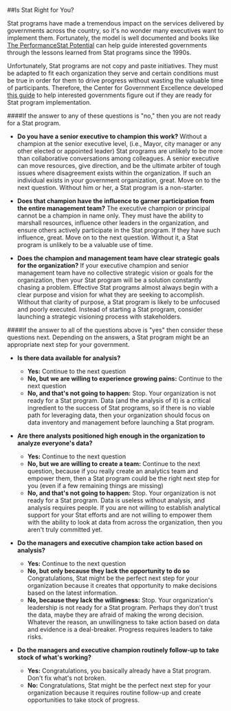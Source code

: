 ##Is Stat Right for You?

Stat programs have made a tremendous impact on the services delivered by governments across the country, so it's no wonder many executives want to implement them. Fortunately, the model is well documented and books like [The PerformanceStat Potential](http://www.brookings.edu/research/books/2014/the-performancestat-potential) can help guide interested governments through the lessons learned from Stat programs since the 1990s.

Unfortunately, Stat programs are not copy and paste initiatives. They must be adapted to fit each organization they serve and certain conditions must be true in order for them to drive progress without wasting the valuable time of participants. Therefore, the Center for Government Excellence developed [this guide](StatFit.pdf) to help interested governments figure out if they are ready for Stat program implementation. 

####If the answer to any of these questions is "no," then you are not ready for a Stat program.

* **Do you have a senior executive to champion this work?**
Without a champion at the senior executive level, (i.e., Mayor, city manager or any other elected or appointed leader) Stat programs are unlikely to be more than collaborative conversations among colleagues. A senior executive can move resources, give direction, and be the ultimate arbiter of tough issues where disagreement exists within the organization. If such an individual exists in your government organization, great. Move on to the next question. Without him or her, a Stat program is a non-starter.

* **Does that champion have the influence to garner participation from the entire management team?**
The executive champion or principal cannot be a champion in name only. They must have the ability to marshall resources, influence other leaders in the organization, and ensure others actively participate in the Stat program. If they have such influence, great. Move on to the next question. Without it, a Stat program is unlikely to be a valuable use of time.

* **Does the champion and management team have clear strategic goals for the organization?**
If your executive champion and senior management team have no collective strategic vision or goals for the organization, then your Stat program will be a solution constantly chasing a problem. Effective Stat programs almost always begin with a clear purpose and vision for what they are seeking to accomplish. Without that clarity of purpose, a Stat program is likely to be unfocused and poorly executed. Instead of starting a Stat program, consider launching a strategic visioning process with stakeholders.

####If the answer to all of the questions above is "yes" then consider these questions next. Depending on the answers, a Stat program might be an appropriate next step for your government.

* **Is there data available for analysis?**
  * **Yes:** Continue to the next question
  * **No, but we are willing to experience growing pains:** Continue to the next question
  * **No, and that's not going to happen:** Stop. Your organization is not ready for a Stat program. Data (and the analysis of it) is a critical ingredient to the success of Stat programs, so if there is no viable path for leveraging data, then your organization should focus on data inventory and management before launching a Stat program.

* **Are there analysts positioned high enough in the organization to analyze everyone's data?**
  * **Yes:** Continue to the next question
  * **No, but we are willing to create a team:** Continue to the next question, because if you really create an analytics team and empower them, then a Stat program could be the right next step for you (even if a few remaining things are missing)
  * **No, and that's not going to happen:** Stop. Your organization is not ready for a Stat program. Data is useless without analysis, and analysis requires people. If you are not willing to establish analytical support for your Stat efforts and are not willing to empower them with the ability to look at data from across the organization, then you aren't truly committed yet.

* **Do the managers and executive champion take action based on analysis?**
  * **Yes:** Continue to the next question
  * **No, but only because they lack the opportunity to do so** Congratulations, Stat might be the perfect next step for your organization because it creates that opportunity to make decisions based on the latest information.
  * **No, because they lack the willingness:** Stop. Your organization's leadership is not ready for a Stat program. Perhaps they don't trust the data, maybe they are afraid of making the wrong decision. Whatever the reason, an unwillingness to take action based on data and evidence is a deal-breaker. Progress requires leaders to take risks.

* **Do the managers and executive champion routinely follow-up to take stock of what's working?**
  * **Yes:** Congratulations, you basically already have a Stat program. Don't fix what's not broken.
  * **No:** Congratulations, Stat might be the perfect next step for your organization because it requires routine follow-up and create opportunities to take stock of progress.
